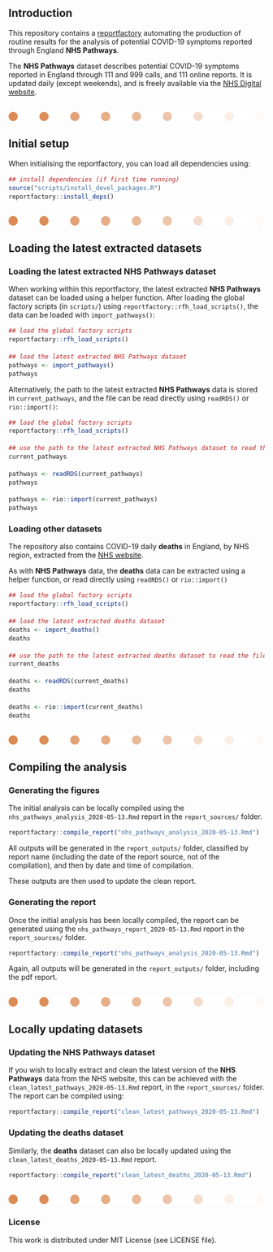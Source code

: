
## Introduction

This repository contains a
[reportfactory](https://github.com/reconhub/reportfactory) automating the
production of routine results for the analysis of potential COVID-19 symptoms
reported through England **NHS Pathways**.

The **NHS Pathways** dataset describes potential COVID-19 symptoms reported in 
England through 111 and 999 calls, and 111 online reports. It is updated 
daily (except weekends), and is freely available via the [NHS Digital website](https://digital.nhs.uk/data-and-information/publications/statistical/mi-potential-covid-19-symptoms-reported-through-nhs-pathways-and-111-online/latest).



<br>
<img src="data/images/line_bubbles.png" alt="line">



## Initial setup

When initialising the reportfactory, you can load all dependencies using:

``` r
## install dependencies (if first time running)
source("scripts/install_devel_packages.R")
reportfactory::install_deps()

``` 


<br>
<img src="data/images/line_bubbles.png" alt="line">



## Loading the latest extracted datasets

### Loading the latest extracted NHS Pathways dataset

When working within this reportfactory, the latest extracted **NHS Pathways** 
dataset can be loaded using a helper function. After loading the global factory
scripts (in `scripts/`) using `reportfactory::rfh_load_scripts()`, the data can 
be loaded with `import_pathways()`:

```r
## load the global factory scripts
reportfactory::rfh_load_scripts()

## load the latest extracted NHS Pathways dataset
pathways <- import_pathways()
pathways

```

Alternatively, the path to the latest extracted **NHS Pathways** data is stored
in `current_pathways`, and the file can be read directly using `readRDS()` or
`rio::import()`:


```r
## load the global factory scripts
reportfactory::rfh_load_scripts()

## use the path to the latest extracted NHS Pathways dataset to read the file
current_pathways

pathways <- readRDS(current_pathways)
pathways

pathways <- rio::import(current_pathways)
pathways

```

### Loading other datasets

The repository also contains COVID-19 daily **deaths** in England, by NHS region,
extracted from the [NHS website](https://www.england.nhs.uk/statistics/statistical-work-areas/covid-19-daily-deaths/).

As with **NHS Pathways** data, the **deaths** data can be extracted using a helper function,
or read directly using `readRDS()` or `rio::import()`

```r
## load the global factory scripts
reportfactory::rfh_load_scripts()

## load the latest extracted deaths dataset
deaths <- import_deaths()
deaths

## use the path to the latest extracted deaths dataset to read the file
current_deaths

deaths <- readRDS(current_deaths)
deaths

deaths <- rio::import(current_deaths)
deaths

```



<br>
<img src="data/images/line_bubbles.png" alt="line">



## Compiling the analysis

### Generating the figures 

The initial analysis can be locally compiled using the
`nhs_pathways_analysis_2020-05-13.Rmd` report in the `report_sources/`
folder. 

```r
reportfactory::compile_report("nhs_pathways_analysis_2020-05-13.Rmd")
```

All outputs will be generated in the `report_outputs/` folder, classified
by report name (including the date of the report source, not of the
compilation), and then by date and time of compilation.

These outputs are then used to update the clean report.


### Generating the report 

Once the initial analysis has been locally compiled, the report can be 
generated using the `nhs_pathways_report_2020-05-13.Rmd` report in the
`report_sources/` folder. 

```r
reportfactory::compile_report("nhs_pathways_analysis_2020-05-13.Rmd")
```

Again, all outputs will be generated in the `report_outputs/` folder,
including the pdf report.




<br>
<img src="data/images/line_bubbles.png" alt="line">




## Locally updating datasets

### Updating the NHS Pathways dataset

If you wish to locally extract and clean the latest version of the
**NHS Pathways** data from the NHS website, this can be achieved with
the `clean_latest_pathways_2020-05-13.Rmd` report, in the
`report_sources/` folder. The report can be compiled using:

```r
reportfactory::compile_report("clean_latest_pathways_2020-05-13.Rmd")
```


### Updating the deaths dataset

Similarly, the **deaths** dataset can also be locally updated using the
`clean_latest_deaths_2020-05-13.Rmd` report.

```r
reportfactory::compile_report("clean_latest_deaths_2020-05-13.Rmd")
```


<br>
<img src="data/images/line_bubbles.png" alt="line">


### License

This work is distributed under MIT License (see LICENSE file).
